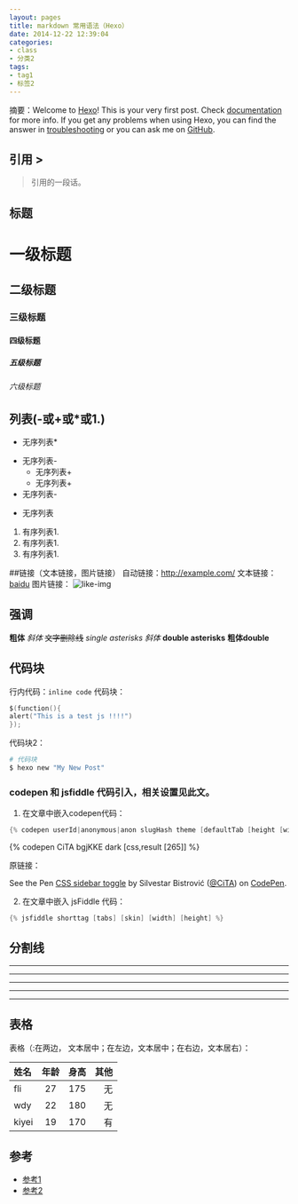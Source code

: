 ```yaml
---
layout: pages
title: markdown 常用语法（Hexo）
date: 2014-12-22 12:39:04
categories:
- class
- 分类2
tags:
- tag1
- 标签2
---
```


摘要：Welcome to [Hexo](https://hexo.io/)! This is your very first post. Check [documentation](https://hexo.io/docs/) for more info. If you get any problems when using Hexo, you can find the answer in [troubleshooting](https://hexo.io/docs/troubleshooting.html) or you can ask me on [GitHub](https://github.com/hexojs/hexo/issues).
<!-- more -->

## 引用 >

> 引用的一段话。

## 标题 #

# 一级标题
## 二级标题
### 三级标题
#### 四级标题
##### 五级标题
###### 六级标题

## 列表(-或+或*或1.)

* 无序列表*
- 无序列表-
  + 无序列表+
  + 无序列表+
- 无序列表-
* 无序列表

1. 有序列表1.
1. 有序列表1.
1. 有序列表1.

##链接（文本链接，图片链接）
自动链接：<http://example.com/>
文本链接：[baidu](http://www.baidu.com)
图片链接：
![like-img](http://upload-images.jianshu.io/upload_images/1464420-0d591f73288641ca.png?imageMogr2/auto-orient/strip%7CimageView2/2/w/1240)

## 强调

**粗体**
*斜体*
~~文字删除线~~
*single asterisks*
_斜体_
**double asterisks**
__粗体double__

## 代码块

行内代码：`inline code`
代码块：
```swift
$(function(){
alert("This is a test js !!!!")
});
```
代码块2： 
``` bash
# 代码块
$ hexo new "My New Post"
```
### codepen 和 jsfiddle 代码引入，相关设置见此文[]()。

1. 在文章中嵌入codepen代码：

```swift
{% codepen userId|anonymous|anon slugHash theme [defaultTab [height [width]]] %}
```

{% codepen CiTA bgjKKE dark [css,result [265]] %}

原链接：
<p data-height="265" data-theme-id="dark" data-slug-hash="bgjKKE" data-default-tab="css,result" data-user="CiTA" data-embed-version="2" data-pen-title="CSS sidebar toggle" class="codepen">See the Pen <a href="https://codepen.io/CiTA/pen/bgjKKE/">CSS sidebar toggle</a> by Silvestar Bistrović (<a href="https://codepen.io/CiTA">@CiTA</a>) on <a href="https://codepen.io">CodePen</a>.</p>
<script async src="https://production-assets.codepen.io/assets/embed/ei.js"></script>

2. 在文章中嵌入 jsFiddle 代码：

```swift
{% jsfiddle shorttag [tabs] [skin] [width] [height] %}
```


## 分割线

* * *
***
*****
- - -
---------------------------------------

## 表格
表格（:在两边， 文本居中；在左边，文本居中；在右边，文本居右）：

| 姓名  | 年龄 | 身高| 其他 |
|:----|:----:|:----:|----:|
| fli | 27 | 175 | 无 |
| wdy | 22 | 180 | 无 |
| kiyei | 19 | 170 | 有 |



## 参考
* [参考1](http://www.missfli.com)
* [参考2](http://www.missfli.com)
